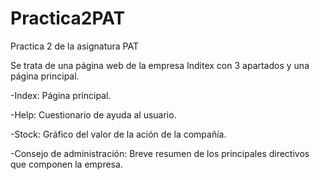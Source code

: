 # Practica2PAT
Practica 2 de la asignatura PAT

Se trata de una página web de la empresa Inditex con 3 apartados y una página principal.

-Index: Página principal.

-Help: Cuestionario de ayuda al usuario.

-Stock: Gráfico del valor de la ación de la compañía.

-Consejo de administración: Breve resumen de los principales directivos que componen la empresa.
